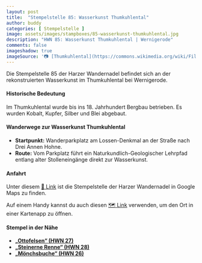 ```yaml
---
layout: post
title:  "Stempelstelle 85: Wasserkunst Thumkuhlental"
author: buddy
categories: [ Stempelstelle ]
image: assets/images/stampboxes/85-wasserkunst-thumkuhlental.jpg
description: "HWN 85: Wasserkunst Thumkuhlental | Wernigerode"
comments: false
imageshadow: true
imageSource: '📷 [Thumkuhlental](https://commons.wikimedia.org/wiki/File:Thumkuhlental.jpg) von <a href="https://de.wikipedia.org/wiki/Benutzer:Hejkal" class="extiw" title="de:Benutzer:Hejkal">Benutzer:Hejkal</a> unter Lizenz [CC BY-SA 2.0 de](https://creativecommons.org/licenses/by-sa/2.0/de/deed.en)'
---
```


Die Stempelstelle 85 der Harzer Wandernadel befindet sich an der rekonstruierten Wasserkunst im Thumkuhlental bei Wernigerode.

#### Historische Bedeutung

Im Thumkuhlental wurde bis ins 18. Jahrhundert Bergbau betrieben. Es wurden Kobalt, Kupfer, Silber und Blei abgebaut.

#### Wanderwege zur Wasserkunst Thumkuhlental

- **Startpunkt:** Wanderparkplatz am Lossen-Denkmal an der Straße nach Drei Annen Hohne.
- **Route:** Vom Parkplatz führt ein Naturkundlich-Geologischer Lehrpfad entlang alter Stolleneingänge direkt zur Wasserkunst.

#### Anfahrt

Unter diesem [📍 Link](https://www.google.com/maps/dir/?api=1&origin=&destination=51.80824%2C%2010.72697) ist die Stempelstelle der Harzer Wandernadel in Google Maps zu finden.

<div class="android-only">
  Auf einem Handy kannst du auch diesen 
  <a href="geo:51.80824,10.72697">🗺️ Link</a> 
  verwenden, um den Ort in einer Kartenapp zu öffnen.
  <p></p>
</div>

#### Stempel in der Nähe

- [**„Ottofelsen“ (HWN 27)**](/stempelstelle-027-ottofelsen)
- [**„Steinerne Renne“ (HWN 28)**](/stempelstelle-028-gasthaus-steinerne-renne)
- [**„Mönchsbuche“ (HWN 26)**](/stempelstelle-026-moenchsbuche)
